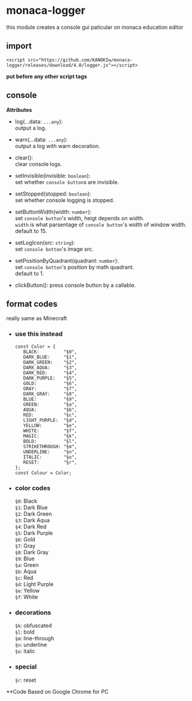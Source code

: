 # monaca-logger
this module creates a console gui paticular on monaca education editor

## import
`<script src="https://github.com/KANOKIw/monaca-logger/releases/download/4.0/logger.js"></script>`

__put before any other script tags__

## console
**Attributes**
 * log(...data: `...any`):  
    output a log.

 * warn(...data: `...any`):  
    output a log with warn decoration.

 * clear():  
    clear console logs.

 * setInvisible(invisible: `boolean`):  
    set whether `console button`s are invisible.

 * setStopped(stopped: `boolean`):  
    set whether console logging is stopped.

 * setButtonWidth(width: `number`):  
    set `console button`'s width, heigt depends on width.  
    `width` is what parsentage of `console button`'s width of window width.  
    default to 15.

 * setLogIcon(src: `string`):  
    set `console botton`'s image src.

 * setPositionByQuadrant(quadrant: `number`):  
    set `console botton`'s position by math quadrant.  
    default to 1.

 * clickButton():
   press console button by a callable.

## format codes
 really same as Minecraft  
 * ### use this instead
   ```
   const Color = {
      BLACK:         "§0",
      DARK_BLUE:     "§1",
      DARK_GREEN:    "§2",
      DARK_AQUA:     "§3",
      DARK_RED:      "§4",
      DARK_PURPLE:   "§5",
      GOLD:          "§6",
      GRAY:          "§7",
      DARK_GRAY:     "§8",
      BLUE:          "§9",
      GREEN:         "§a",
      AQUA:          "§b",
      RED:           "§c",
      LIGHT_PURPLE:  "§d",
      YELLOW:        "§e",
      WHITE:         "§f",
      MAGIC:         "§k",
      BOLD:          "§l",
      STRIKETHROUGH: "§m",
      UNDERLINE:     "§n",
      ITALIC:        "§o",
      RESET:         "§r",
   };
   const Colour = Color;
   ```
 * ### color codes
   `§0`: Black  
   `§1`: Dark Blue  
   `§2`: Dark Green  
   `§3`: Dark Aqua  
   `§4`: Dark Red  
   `§5`: Dark Purple  
   `§6`: Gold  
   `§7`: Gray  
   `§8`: Dark Gray  
   `§9`: Blue  
   `§a`: Green  
   `§b`: Aqua  
   `§c`: Red  
   `§d`: Light Purple  
   `§e`: Yellow  
   `§f`: White  

 * ### decorations
   `§k`: obfuscated  
   `§l`: bold  
   `§m`: line-through  
   `§n`: underline  
   `§o`: italic  

 * ### special
   `§r`: reset
   

**Code Based on Google Chrome for PC

